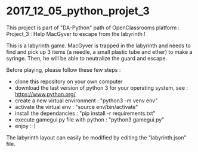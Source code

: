 # 2017_12_05_python_projet_3
This project is part of "DA-Python" path of OpenClassrooms platform : Project_3 : Help MacGyver to escape from the labyrinth !

This is a labyrinth game. MacGyver is trapped in the labyrinth and needs to find and pick up 3 items (a needle, a small plastic tube and ether) to make a syringe. Then, he will be able to neutralize the guard and escape.

Before playing, please follow these few steps :
- clone this repository on your own computer
- download the last version of python 3 for your operating system, see : https://www.python.org/
- create a new virtual environment : "python3 -m venv env"
- activate the virtual env : "source env/bin/activate" 
- install the dependancies : "pip install -r requirements.txt"
- execute gamegui.py file with python : "python3 gamegui.py"
- enjoy :-)

The labyrinth layout can easily be modified by editing the "labyrinth.json" file.